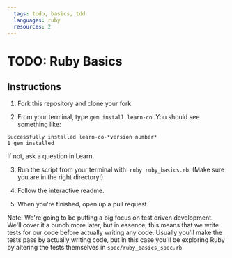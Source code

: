 ```yaml
---
  tags: todo, basics, tdd
  languages: ruby
  resources: 2
---
```


# TODO: Ruby Basics

## Instructions

1. Fork this repository and clone your fork.

2. From your terminal, type `gem install learn-co`. You should see something like:

```
Successfully installed learn-co-*version number*
1 gem installed
```

If not, ask a question in Learn.

3. Run the script from your terminal with: `ruby ruby_basics.rb`. (Make sure you are in the right directory!)

4. Follow the interactive readme.

5. When you're finished, open up a pull request.

Note: We're going to be putting a big focus on test driven development. We'll cover it a bunch more later, but in essence, this means that we write tests for our code before actually writing any code. Usually you'll make the tests pass by actually writing code, but in this case you'll be exploring Ruby by altering the tests themselves in `spec/ruby_basics_spec.rb`.

